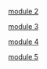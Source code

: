 [module 2](https://br-works.github.io/module2-solution/index.html)

[module 3](https://br-works.github.io/module3-solution/index.html)

[module 4](https://br-works.github.io/module4-solution/index.html)

[module 5](https://br-works.github.io/module5-solution/index.html)